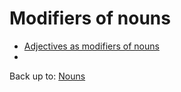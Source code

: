 # Modifiers of nouns

- [Adjectives as modifiers of nouns](adjectives.md)
- 

Back up to: [Nouns](../../index.md)
